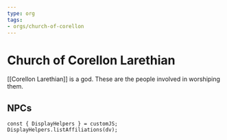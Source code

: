 ```yaml
---
type: org
tags:
- orgs/church-of-corellon
---
```


# Church of Corellon Larethian

[[Corellon Larethian]] is a god. These are the people involved in worshiping them. 

## NPCs
```dataviewjs
const { DisplayHelpers } = customJS; DisplayHelpers.listAffiliations(dv);
```
